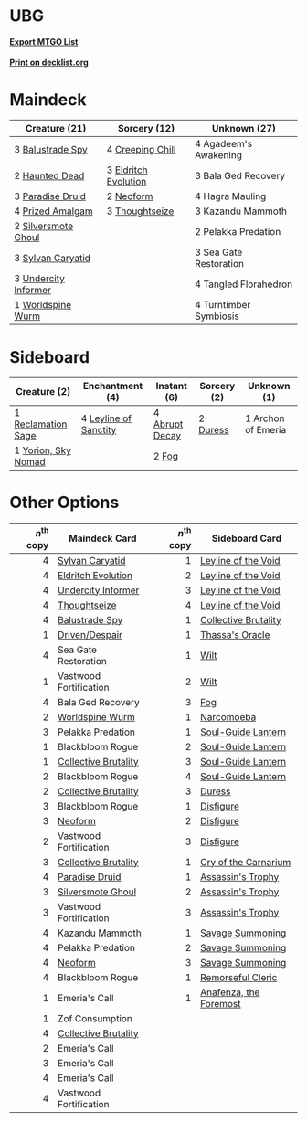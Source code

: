 # UBG

#### [Export MTGO List](../collection/UBG/UBG.txt)
#### [Print on decklist.org](http://decklist.org/?deckmain=4%09Agadeem's%20Awakening%0A3%09Bala%20Ged%20Recovery%0A3%09Balustrade%20Spy%0A4%09Creeping%20Chill%0A3%09Eldritch%20Evolution%0A4%09Hagra%20Mauling%0A2%09Haunted%20Dead%0A3%09Kazandu%20Mammoth%0A2%09Neoform%0A3%09Paradise%20Druid%0A2%09Pelakka%20Predation%0A4%09Prized%20Amalgam%0A3%09Sea%20Gate%20Restoration%0A2%09Silversmote%20Ghoul%0A3%09Sylvan%20Caryatid%0A4%09Tangled%20Florahedron%0A3%09Thoughtseize%0A4%09Turntimber%20Symbiosis%0A3%09Undercity%20Informer%0A1%09Worldspine%20Wurm&deckside=4%09Abrupt%20Decay%0A1%09Archon%20of%20Emeria%0A2%09Duress%0A2%09Fog%0A4%09Leyline%20of%20Sanctity%0A1%09Reclamation%20Sage%0A1%09Yorion,%20Sky%20Nomad)
# Maindeck

|                                         Creature (21)                                         |                                         Sorcery (12)                                          |     Unknown (27)     |
|-----------------------------------------------------------------------------------------------|-----------------------------------------------------------------------------------------------|----------------------|
|3 [Balustrade Spy](http://gatherer.wizards.com/Pages/Card/Details.aspx?multiverseid=366464)    |4 [Creeping Chill](http://gatherer.wizards.com/Pages/Card/Details.aspx?multiverseid=452816)    |4 Agadeem's Awakening |
|2 [Haunted Dead](http://gatherer.wizards.com/Pages/Card/Details.aspx?multiverseid=414387)      |3 [Eldritch Evolution](http://gatherer.wizards.com/Pages/Card/Details.aspx?multiverseid=414456)|3 Bala Ged Recovery   |
|3 [Paradise Druid](http://gatherer.wizards.com/Pages/Card/Details.aspx?multiverseid=461098)    |2 [Neoform](http://gatherer.wizards.com/Pages/Card/Details.aspx?multiverseid=461133)           |4 Hagra Mauling       |
|4 [Prized Amalgam](http://gatherer.wizards.com/Pages/Card/Details.aspx?multiverseid=410014)    |3 [Thoughtseize](http://gatherer.wizards.com/Pages/Card/Details.aspx?multiverseid=438676)      |3 Kazandu Mammoth     |
|2 [Silversmote Ghoul](http://gatherer.wizards.com/Pages/Card/Details.aspx?multiverseid=485445) |                                                                                               |2 Pelakka Predation   |
|3 [Sylvan Caryatid](http://gatherer.wizards.com/Pages/Card/Details.aspx?multiverseid=373624)   |                                                                                               |3 Sea Gate Restoration|
|3 [Undercity Informer](http://gatherer.wizards.com/Pages/Card/Details.aspx?multiverseid=366271)|                                                                                               |4 Tangled Florahedron |
|1 [Worldspine Wurm](http://gatherer.wizards.com/Pages/Card/Details.aspx?multiverseid=253575)   |                                                                                               |4 Turntimber Symbiosis|


# Sideboard

|                                         Creature (2)                                         |                                        Enchantment (4)                                         |                                       Instant (6)                                       |                                   Sorcery (2)                                    |   Unknown (1)    |
|----------------------------------------------------------------------------------------------|------------------------------------------------------------------------------------------------|-----------------------------------------------------------------------------------------|----------------------------------------------------------------------------------|------------------|
|1 [Reclamation Sage](http://gatherer.wizards.com/Pages/Card/Details.aspx?multiverseid=389651) |4 [Leyline of Sanctity](http://gatherer.wizards.com/Pages/Card/Details.aspx?multiverseid=204993)|4 [Abrupt Decay](http://gatherer.wizards.com/Pages/Card/Details.aspx?multiverseid=456061)|2 [Duress](http://gatherer.wizards.com/Pages/Card/Details.aspx?multiverseid=14557)|1 Archon of Emeria|
|1 [Yorion, Sky Nomad](http://gatherer.wizards.com/Pages/Card/Details.aspx?multiverseid=479752)|                                                                                                |2 [Fog](http://gatherer.wizards.com/Pages/Card/Details.aspx?multiverseid=746)            |                                                                                  |                  |


# Other Options

|*n*<sup>th</sup> copy|                                         Maindeck Card                                         |*n*<sup>th</sup> copy|                                         Sideboard Card                                          |
|--------------------:|-----------------------------------------------------------------------------------------------|--------------------:|-------------------------------------------------------------------------------------------------|
|                    4|[Sylvan Caryatid](http://gatherer.wizards.com/Pages/Card/Details.aspx?multiverseid=373624)     |                    1|[Leyline of the Void](http://gatherer.wizards.com/Pages/Card/Details.aspx?multiverseid=107682)   |
|                    4|[Eldritch Evolution](http://gatherer.wizards.com/Pages/Card/Details.aspx?multiverseid=414456)  |                    2|[Leyline of the Void](http://gatherer.wizards.com/Pages/Card/Details.aspx?multiverseid=107682)   |
|                    4|[Undercity Informer](http://gatherer.wizards.com/Pages/Card/Details.aspx?multiverseid=366271)  |                    3|[Leyline of the Void](http://gatherer.wizards.com/Pages/Card/Details.aspx?multiverseid=107682)   |
|                    4|[Thoughtseize](http://gatherer.wizards.com/Pages/Card/Details.aspx?multiverseid=438676)        |                    4|[Leyline of the Void](http://gatherer.wizards.com/Pages/Card/Details.aspx?multiverseid=107682)   |
|                    4|[Balustrade Spy](http://gatherer.wizards.com/Pages/Card/Details.aspx?multiverseid=366464)      |                    1|[Collective Brutality](http://gatherer.wizards.com/Pages/Card/Details.aspx?multiverseid=414380)  |
|                    1|[Driven/Despair](http://gatherer.wizards.com/Pages/Card/Details.aspx?multiverseid=430846)      |                    1|[Thassa's Oracle](http://gatherer.wizards.com/Pages/Card/Details.aspx?multiverseid=476324)       |
|                    4|Sea Gate Restoration                                                                           |                    1|[Wilt](http://gatherer.wizards.com/Pages/Card/Details.aspx?multiverseid=479696)                  |
|                    1|Vastwood Fortification                                                                         |                    2|[Wilt](http://gatherer.wizards.com/Pages/Card/Details.aspx?multiverseid=479696)                  |
|                    4|Bala Ged Recovery                                                                              |                    3|[Fog](http://gatherer.wizards.com/Pages/Card/Details.aspx?multiverseid=746)                      |
|                    2|[Worldspine Wurm](http://gatherer.wizards.com/Pages/Card/Details.aspx?multiverseid=253575)     |                    1|[Narcomoeba](http://gatherer.wizards.com/Pages/Card/Details.aspx?multiverseid=136140)            |
|                    3|Pelakka Predation                                                                              |                    1|[Soul-Guide Lantern](http://gatherer.wizards.com/Pages/Card/Details.aspx?multiverseid=476488)    |
|                    1|Blackbloom Rogue                                                                               |                    2|[Soul-Guide Lantern](http://gatherer.wizards.com/Pages/Card/Details.aspx?multiverseid=476488)    |
|                    1|[Collective Brutality](http://gatherer.wizards.com/Pages/Card/Details.aspx?multiverseid=414380)|                    3|[Soul-Guide Lantern](http://gatherer.wizards.com/Pages/Card/Details.aspx?multiverseid=476488)    |
|                    2|Blackbloom Rogue                                                                               |                    4|[Soul-Guide Lantern](http://gatherer.wizards.com/Pages/Card/Details.aspx?multiverseid=476488)    |
|                    2|[Collective Brutality](http://gatherer.wizards.com/Pages/Card/Details.aspx?multiverseid=414380)|                    3|[Duress](http://gatherer.wizards.com/Pages/Card/Details.aspx?multiverseid=14557)                 |
|                    3|Blackbloom Rogue                                                                               |                    1|[Disfigure](http://gatherer.wizards.com/Pages/Card/Details.aspx?multiverseid=442076)             |
|                    3|[Neoform](http://gatherer.wizards.com/Pages/Card/Details.aspx?multiverseid=461133)             |                    2|[Disfigure](http://gatherer.wizards.com/Pages/Card/Details.aspx?multiverseid=442076)             |
|                    2|Vastwood Fortification                                                                         |                    3|[Disfigure](http://gatherer.wizards.com/Pages/Card/Details.aspx?multiverseid=442076)             |
|                    3|[Collective Brutality](http://gatherer.wizards.com/Pages/Card/Details.aspx?multiverseid=414380)|                    1|[Cry of the Carnarium](http://gatherer.wizards.com/Pages/Card/Details.aspx?multiverseid=457214)  |
|                    4|[Paradise Druid](http://gatherer.wizards.com/Pages/Card/Details.aspx?multiverseid=461098)      |                    1|[Assassin's Trophy](http://gatherer.wizards.com/Pages/Card/Details.aspx?multiverseid=452902)     |
|                    3|[Silversmote Ghoul](http://gatherer.wizards.com/Pages/Card/Details.aspx?multiverseid=485445)   |                    2|[Assassin's Trophy](http://gatherer.wizards.com/Pages/Card/Details.aspx?multiverseid=452902)     |
|                    3|Vastwood Fortification                                                                         |                    3|[Assassin's Trophy](http://gatherer.wizards.com/Pages/Card/Details.aspx?multiverseid=452902)     |
|                    4|Kazandu Mammoth                                                                                |                    1|[Savage Summoning](http://gatherer.wizards.com/Pages/Card/Details.aspx?multiverseid=370710)      |
|                    4|Pelakka Predation                                                                              |                    2|[Savage Summoning](http://gatherer.wizards.com/Pages/Card/Details.aspx?multiverseid=370710)      |
|                    4|[Neoform](http://gatherer.wizards.com/Pages/Card/Details.aspx?multiverseid=461133)             |                    3|[Savage Summoning](http://gatherer.wizards.com/Pages/Card/Details.aspx?multiverseid=370710)      |
|                    4|Blackbloom Rogue                                                                               |                    1|[Remorseful Cleric](http://gatherer.wizards.com/Pages/Card/Details.aspx?multiverseid=447169)     |
|                    1|Emeria's Call                                                                                  |                    1|[Anafenza, the Foremost](http://gatherer.wizards.com/Pages/Card/Details.aspx?multiverseid=386476)|
|                    1|Zof Consumption                                                                                |                     |                                                                                                 |
|                    4|[Collective Brutality](http://gatherer.wizards.com/Pages/Card/Details.aspx?multiverseid=414380)|                     |                                                                                                 |
|                    2|Emeria's Call                                                                                  |                     |                                                                                                 |
|                    3|Emeria's Call                                                                                  |                     |                                                                                                 |
|                    4|Emeria's Call                                                                                  |                     |                                                                                                 |
|                    4|Vastwood Fortification                                                                         |                     |                                                                                                 |

